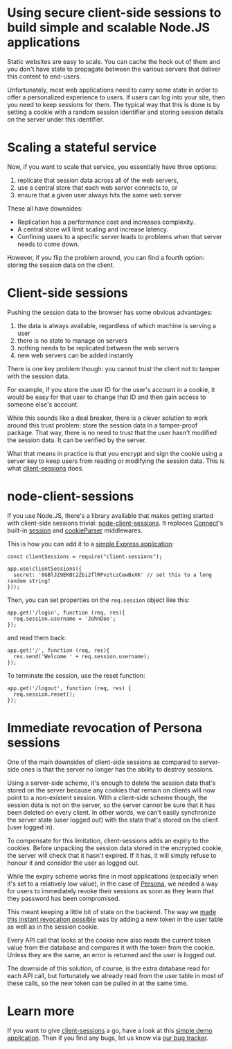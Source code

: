 # Using secure client-side sessions to build simple and scalable Node.JS applications

Static websites are easy to scale. You can cache the heck out of them and
you don't have state to propagate between the various servers that deliver
this content to end-users.

Unfortunately, most web applications need to carry some state in order to
offer a personalized experience to users. If users can log into your site,
then you need to keep sessions for them. The typical way that this is done
is by setting a cookie with a random session identifier and storing session
details on the server under this identifier.

# Scaling a stateful service

Now, if you want to scale that service, you essentially have three options:

1. replicate that session data across all of the web servers,
2. use a central store that each web server connects to, or
3. ensure that a given user always hits the same web server

These all have downsides:

* Replication has a performance cost and increases complexity.
* A central store will limit scaling and increase latency.
* Confining users to a specific server leads to problems when that
server needs to come down.

However, if you flip the problem around, you can find a fourth option: storing
the session data on the client.

# Client-side sessions

Pushing the session data to the browser has some obvious advantages:

1. the data is always available, regardless of which machine is serving a user
2. there is no state to manage on servers
3. nothing needs to be replicated between the web servers
4. new web servers can be added instantly

There is one key problem though: you cannot trust the client not to tamper
with the session data.

For example, if you store the user ID for the user's account in a cookie,
it would be easy for that user to change that ID and then gain access to
someone else's account.

While this sounds like a deal breaker, there is a clever solution to
work around this trust problem: store the session data in a
tamper-proof package. That way, there is no need to trust that the
user hasn't modified the session data. It can be verified by the
server.

What that means in practice is that you encrypt and sign the cookie
using a server key to keep users from reading or modifying the session
data. This is what
[client-sessions](https://github.com/benadida/node-client-sessions)
does.

# node-client-sessions

If you use Node.JS, there's a library available that makes getting
started with client-side sessions trivial:
[node-client-sessions](https://github.com/benadida/node-client-sessions). It
replaces [Connect](http://www.senchalabs.org/connect/)'s built-in
[session](http://www.senchalabs.org/connect/session.html) and
[cookieParser](http://www.senchalabs.org/connect/cookieParser.html)
middlewares.

This is how you can add it to a [simple Express application](https://github.com/fmarier/node-client-sessions-sample):

    const clientSessions = require("client-sessions");

    app.use(clientSessions({
      secret: '0GBlJZ9EKBt2Zbi2flRPvztczCewBxXK' // set this to a long random string!
    }));

Then, you can set properties on the `req.session` object like this:

    app.get('/login', function (req, res){
      req.session.username = 'JohnDoe';
    });

and read them back:

    app.get('/', function (req, res){
      res.send('Welcome ' + req.session.username);
    });

To terminate the session, use the reset function:

    app.get('/logout', function (req, res) {
      req.session.reset();
    });

# Immediate revocation of Persona sessions

One of the main downsides of client-side sessions as compared to server-side
ones is that the server no longer has the ability to destroy sessions.

Using a server-side scheme, it's enough to delete the session data
that's stored on the server because any cookies that remain on clients
will now point to a non-existent session. With a client-side scheme
though, the session data is not on the server, so the server cannot be
sure that it has been deleted on every client. In other words, we
can't easily synchronize the server state (user logged out) with the
state that's stored on the client (user logged in).

To compensate for this limitation, client-sessions adds an expiry to the
cookies. Before unpacking the session data stored in the encrypted cookie,
the server will check that it hasn't expired. If it has, it will simply
refuse to honour it and consider the user as logged out.

While the expiry scheme works fine in most applications (especially when it's set to a
relatively low value), in the case of [Persona](https://login.persona.org),
we needed a way for users to immediately revoke their sessions as soon as they learn that they password has been compromised.

This meant keeping a little bit of state on the backend. The way we
[made this instant revocation possible](https://github.com/mozilla/browserid/commit/1b0444d85700a951edc74a0bf7ad5581b2cbfedd)
was by adding a new token in the user table as well as in
the session cookie.

Every API call that looks at the cookie now also reads the current token
value from the database and compares it with the token from the cookie. Unless they are the same, an error is returned and the user is logged out.

The downside of this solution, of course, is the extra database read for each
API call, but fortunately we already read from the user table in most of
these calls, so the new token can be pulled in at the same time.

# Learn more

If you want to give [client-sessions](https://github.com/benadida/node-client-sessions) a go, have a look at this [simple demo application](https://github.com/fmarier/node-client-sessions-sample). Then if you find any bugs, let us know via [our bug tracker](https://github.com/benadida/node-client-sessions/issues).
